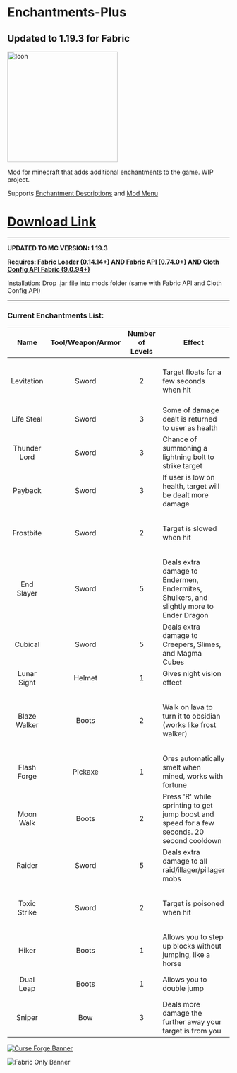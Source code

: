 # Enchantments-Plus

## Updated to 1.19.3 for Fabric

<img src="https://i.imgur.com/HFDSgKD.png" alt="Icon" width="250"/>

Mod for minecraft that adds additional enchantments to the game. WIP project.

Supports [Enchantment Descriptions](https://github.com/Darkhax-Minecraft/Enchantment-Descriptions "Enchantment Descriptions Github")
and [Mod Menu](https://www.curseforge.com/minecraft/mc-mods/modmenu "Mod Menu Curse Forge")

# **[Download Link](https://github.com/therobdog7/enchantments-plus/releases/ "Download")**

---

**UPDATED TO MC VERSION: 1.19.3**

**Requires: [Fabric Loader (0.14.14+)](https://fabricmc.net/use/ "Fabric Download")
AND [Fabric API (0.74.0+)](https://www.curseforge.com/minecraft/mc-mods/fabric-api)
AND [Cloth Config API Fabric (9.0.94+)](https://www.curseforge.com/minecraft/mc-mods/cloth-config)**

Installation: Drop .jar file into mods folder (same with Fabric API and Cloth Config API)

---

### Current Enchantments List:

|     Name     | Tool/Weapon/Armor | Number of Levels | Effect                                                                                      |  Rarity   | Notes                                                                       |
|:------------:|:-----------------:|:----------------:|---------------------------------------------------------------------------------------------|:---------:|-----------------------------------------------------------------------------|
|  Levitation  |       Sword       |        2         | Target floats for a few seconds when hit                                                    |   Rare    | Cannot be equipped with fire aspect, toxic strike, frostbite                |
|  Life Steal  |       Sword       |        3         | Some of damage dealt is returned to user as health                                          |   Rare    | Cannot be equipped with payback                                             |
| Thunder Lord |       Sword       |        3         | Chance of summoning a lightning bolt to strike target                                       | Very Rare |                                                                             |
|   Payback    |       Sword       |        3         | If user is low on health, target will be dealt more damage                                  |   Rare    | Cannot be equipped with life steal                                          |
|  Frostbite   |       Sword       |        2         | Target is slowed when hit                                                                   |   Rare    | Cannot be equipped with fire aspect, toxic strike, levitation               |
|  End Slayer  |       Sword       |        5         | Deals extra damage to Endermen, Endermites, Shulkers, and slightly more to Ender Dragon     | Uncommon  | Cannot be equipped with other damage enchantments                           |
|   Cubical    |       Sword       |        5         | Deals extra damage to Creepers, Slimes, and Magma Cubes                                     | Uncommon  | Cannot be equipped with other damage enchantments                           |
| Lunar Sight  |      Helmet       |        1         | Gives night vision effect                                                                   | Uncommon  |                                                                             |
| Blaze Walker |       Boots       |        2         | Walk on lava to turn it to obsidian (works like frost walker)                               |   Rare    | Treasure enchantment. Cannot be equipped with depth strider or frost walker |
| Flash Forge  |      Pickaxe      |        1         | Ores automatically smelt when mined, works with fortune                                     |   Rare    | Cannot be equipped with silk touch                                          |
|  Moon Walk   |       Boots       |        2         | Press 'R' while sprinting to get jump boost and speed for a few seconds. 20 second cooldown |   Rare    |                                                                             |
|    Raider    |       Sword       |        5         | Deals extra damage to all raid/illager/pillager mobs                                        | Uncommon  | Cannot be equipped with other damage enchantments                           |
| Toxic Strike |       Sword       |        2         | Target is poisoned when hit                                                                 |   Rare    | Cannot be equipped with fire aspect, frostbite, levitation                  |
|    Hiker     |       Boots       |        1         | Allows you to step up blocks without jumping, like a horse                                  |   Rare    |                                                                             |
|  Dual Leap   |       Boots       |        1         | Allows you to double jump                                                                   |   Rare    | Cannot be equipped with Moon Walk                                           |
|    Sniper    |        Bow        |        3         | Deals more damage the further away your target is from you                                  |  Common   |                                                                             |

[![Curse Forge Banner](https://i.imgur.com/1gmBDfe.png?1)](https://www.curseforge.com/minecraft/mc-mods/enchantments-plus-fabric "Curse Forge")

![Fabric Only Banner](https://i.ibb.co/yphNcXz/fabric-only-banner.png)
